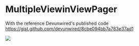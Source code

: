 MultipleViewinViewPager
=======================

With the reference Devunwired's published code https://gist.github.com/devunwired/8cbe094bb7a783e37ad1

![](http://4.bp.blogspot.com/-exKrc_pHPVY/UbCcKhN6nzI/AAAAAAAABqI/wFQHSTrTiUo/s320/s2.png)
